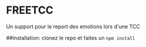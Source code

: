 # FREETCC
Un support pour le report des emotions lors d'une TCC

##installation:
clonez le repo et faites un 
`npm install`

